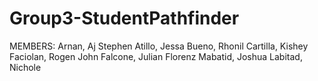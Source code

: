 # Group3-StudentPathfinder

MEMBERS:
Arnan, Aj Stephen
Atillo, Jessa
Bueno, Rhonil
Cartilla, Kishey
Faciolan, Rogen John
Falcone, Julian Florenz
Mabatid, Joshua
Labitad, Nichole
